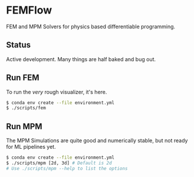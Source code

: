 # FEMFlow
FEM and MPM Solvers for physics based differentiable programming.

## Status
Active development. Many things are half baked and bug out.

## Run FEM
To run the _very_ rough visualizer, it's here.
```sh
$ conda env create --file environment.yml
$ ./scripts/fem
```

## Run MPM
The MPM Simulations are quite good and numerically stable, but not ready for ML pipelines yet.
```sh
$ conda env create --file environment.yml
$ ./scripts/mpm [2d, 3d] # Default is 2d
# Use ./scripts/mpm --help to list the options
```
